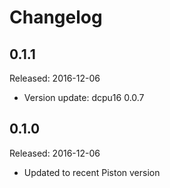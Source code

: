 # Changelog

## 0.1.1
Released: 2016-12-06
* Version update: dcpu16 0.0.7

## 0.1.0
Released: 2016-12-06
* Updated to recent Piston version
